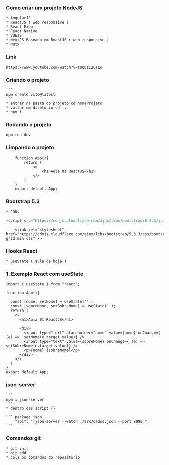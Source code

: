 ### Como criar um projeto NodeJS
    * AngularJS
    * ReactJS ( web responsive )
    * React Expo
    * React Native
    * VUEJS
    * NextJS Baseado em ReactJS ( web responsive )
    * Nutx

### Link
    https://www.youtube.com/watch?v=tUQDzI26TLo

### Criando o projeto
    ```
    npm create vite@latest
    ```
    * entrar na pasta do projeto cd nomeProjeto
    * voltar um diretório cd ..
    * npm i

### Rodando o projeto
    npm run dev

### Limpando o projeto
```
    function App(){
        return (
            <>
                <h1>Aula 01 ReactJS</h1>
            </>
        )
    }
    export default App;
```

### Bootstrap 5.3
    * CDNs
``` Javascript Bootstrap
<script src="https://cdnjs.cloudflare.com/ajax/libs/bootstrap/5.3.3/js/bootstrap.min.js" ></script>
```

``` Bootstrap CSS   
    <link rel="stylesheet" href="https://cdnjs.cloudflare.com/ajax/libs/bootstrap/5.3.3/css/bootstrap-grid.min.css" />
```
### Hooks React
    * useState ( aula de hoje )

### 1. Exemplo React com useState
```
import { useState } from "react";

function App(){

  const [nome, setNome] = useState('');
  const [sobreNome, setSobreNome] = useState('');
  return (
    <>
      <h1>Aula 01 ReactJS</h1>

      <div>
        <input type="text" placeholder="nome" value={nome} onChange={ (e) =>  setNome(e.target.value)} />
        <input type="text" value={sobreNome} onChange={ (e) =>  setSobreNome(e.target.value)} />
        <p>{nome} {sobreNome}</p>
      </div>
    </>
  )
}
export default App;
```

### json-server
    ```
    npm i json-server
    ```
    * dentro das script {}

    ``` package json
        "api": " json-server --watch ./src/dados.json --port 8080 ",
    ```

### Comandos git
    * git init
    * git add .
    * cola os comandos do repositorio